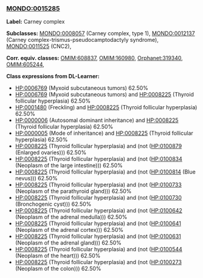 
### [MONDO:0015285](http://purl.obolibrary.org/obo/MONDO_0015285)
**Label:** Carney complex

**Subclasses:** [MONDO:0008057](http://purl.obolibrary.org/obo/MONDO_0008057) (Carney complex, type 1), [MONDO:0012137](http://purl.obolibrary.org/obo/MONDO_0012137) (Carney complex-trismus-pseudocamptodactyly syndrome), [MONDO:0011525](http://purl.obolibrary.org/obo/MONDO_0011525) (CNC2), 

**Corr. equiv. classes:** [OMIM:608837](http://purl.obolibrary.org/obo/OMIM_608837), [OMIM:160980](http://purl.obolibrary.org/obo/OMIM_160980), [Orphanet:319340](http://www.orpha.net/ORDO/Orphanet_319340), [OMIM:605244](http://purl.obolibrary.org/obo/OMIM_605244), 

**Class expressions from DL-Learner:**

- [HP:0006769](http://purl.obolibrary.org/obo/HP_0006769) (Myxoid subcutaneous tumors) 62.50%
- [HP:0006769](http://purl.obolibrary.org/obo/HP_0006769) (Myxoid subcutaneous tumors) and [HP:0008225](http://purl.obolibrary.org/obo/HP_0008225) (Thyroid follicular hyperplasia) 62.50%
- [HP:0001480](http://purl.obolibrary.org/obo/HP_0001480) (Freckling) and [HP:0008225](http://purl.obolibrary.org/obo/HP_0008225) (Thyroid follicular hyperplasia) 62.50%
- [HP:0000006](http://purl.obolibrary.org/obo/HP_0000006) (Autosomal dominant inheritance) and [HP:0008225](http://purl.obolibrary.org/obo/HP_0008225) (Thyroid follicular hyperplasia) 62.50%
- [HP:0000005](http://purl.obolibrary.org/obo/HP_0000005) (Mode of inheritance) and [HP:0008225](http://purl.obolibrary.org/obo/HP_0008225) (Thyroid follicular hyperplasia) 62.50%
- [HP:0008225](http://purl.obolibrary.org/obo/HP_0008225) (Thyroid follicular hyperplasia) and (not ([HP:0100879](http://purl.obolibrary.org/obo/HP_0100879) (Enlarged ovaries))) 62.50%
- [HP:0008225](http://purl.obolibrary.org/obo/HP_0008225) (Thyroid follicular hyperplasia) and (not ([HP:0100834](http://purl.obolibrary.org/obo/HP_0100834) (Neoplasm of the large intestine))) 62.50%
- [HP:0008225](http://purl.obolibrary.org/obo/HP_0008225) (Thyroid follicular hyperplasia) and (not ([HP:0100814](http://purl.obolibrary.org/obo/HP_0100814) (Blue nevus))) 62.50%
- [HP:0008225](http://purl.obolibrary.org/obo/HP_0008225) (Thyroid follicular hyperplasia) and (not ([HP:0100733](http://purl.obolibrary.org/obo/HP_0100733) (Neoplasm of the parathyroid gland))) 62.50%
- [HP:0008225](http://purl.obolibrary.org/obo/HP_0008225) (Thyroid follicular hyperplasia) and (not ([HP:0100730](http://purl.obolibrary.org/obo/HP_0100730) (Bronchogenic cyst))) 62.50%
- [HP:0008225](http://purl.obolibrary.org/obo/HP_0008225) (Thyroid follicular hyperplasia) and (not ([HP:0100642](http://purl.obolibrary.org/obo/HP_0100642) (Neoplasm of the adrenal medulla))) 62.50%
- [HP:0008225](http://purl.obolibrary.org/obo/HP_0008225) (Thyroid follicular hyperplasia) and (not ([HP:0100641](http://purl.obolibrary.org/obo/HP_0100641) (Neoplasm of the adrenal cortex))) 62.50%
- [HP:0008225](http://purl.obolibrary.org/obo/HP_0008225) (Thyroid follicular hyperplasia) and (not ([HP:0100631](http://purl.obolibrary.org/obo/HP_0100631) (Neoplasm of the adrenal gland))) 62.50%
- [HP:0008225](http://purl.obolibrary.org/obo/HP_0008225) (Thyroid follicular hyperplasia) and (not ([HP:0100544](http://purl.obolibrary.org/obo/HP_0100544) (Neoplasm of the heart))) 62.50%
- [HP:0008225](http://purl.obolibrary.org/obo/HP_0008225) (Thyroid follicular hyperplasia) and (not ([HP:0100273](http://purl.obolibrary.org/obo/HP_0100273) (Neoplasm of the colon))) 62.50%



